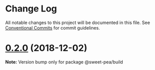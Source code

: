 # Change Log

All notable changes to this project will be documented in this file.
See [Conventional Commits](https://conventionalcommits.org) for commit guidelines.

# [0.2.0](https://github.com/goalgorilla/sweet-pea/compare/v0.1.0...v0.2.0) (2018-12-02)

**Note:** Version bump only for package @sweet-pea/build
